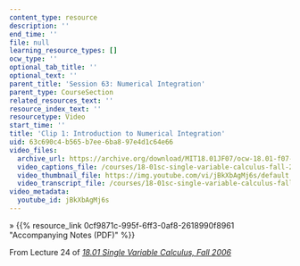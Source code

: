 ```yaml
---
content_type: resource
description: ''
end_time: ''
file: null
learning_resource_types: []
ocw_type: ''
optional_tab_title: ''
optional_text: ''
parent_title: 'Session 63: Numerical Integration'
parent_type: CourseSection
related_resources_text: ''
resource_index_text: ''
resourcetype: Video
start_time: ''
title: 'Clip 1: Introduction to Numerical Integration'
uid: 63c690c4-b565-b7ee-6ba8-97e4d1c64e66
video_files:
  archive_url: https://archive.org/download/MIT18.01JF07/ocw-18.01-f07-lec24_300k.mp4
  video_captions_file: /courses/18-01sc-single-variable-calculus-fall-2010/9003c2e2b8895144bb37dc5ee0fcdc6f_jBkXbAgMj6s.vtt
  video_thumbnail_file: https://img.youtube.com/vi/jBkXbAgMj6s/default.jpg
  video_transcript_file: /courses/18-01sc-single-variable-calculus-fall-2010/d6a95e2cb5efbafe404de3f3ea4267d6_jBkXbAgMj6s.pdf
video_metadata:
  youtube_id: jBkXbAgMj6s
---
```


» {{% resource_link 0cf9871c-995f-6ff3-0af8-2618990f8961 "Accompanying Notes (PDF)" %}}

From Lecture 24 of [_18.01 Single Variable Calculus, Fall 2006_](/courses/18-01-single-variable-calculus-fall-2006/video_galleries/video-lectures)